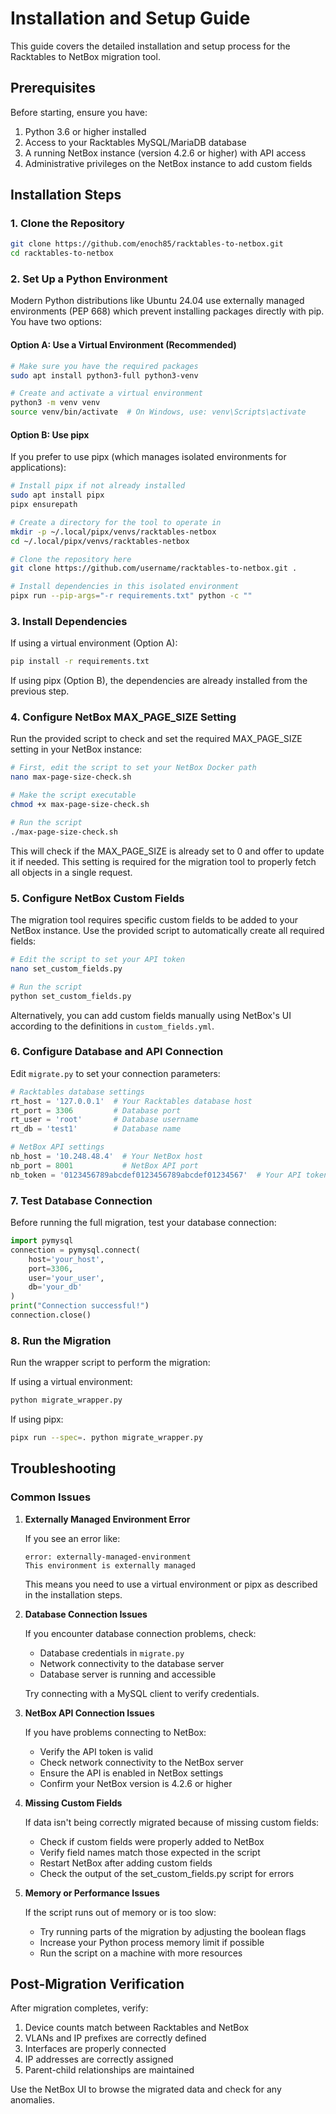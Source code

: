 # Installation and Setup Guide

This guide covers the detailed installation and setup process for the Racktables to NetBox migration tool.

## Prerequisites

Before starting, ensure you have:

1. Python 3.6 or higher installed
2. Access to your Racktables MySQL/MariaDB database
3. A running NetBox instance (version 4.2.6 or higher) with API access
4. Administrative privileges on the NetBox instance to add custom fields

## Installation Steps

### 1. Clone the Repository

```bash
git clone https://github.com/enoch85/racktables-to-netbox.git
cd racktables-to-netbox
```

### 2. Set Up a Python Environment

Modern Python distributions like Ubuntu 24.04 use externally managed environments (PEP 668) which prevent installing packages directly with pip. You have two options:

#### Option A: Use a Virtual Environment (Recommended)

```bash
# Make sure you have the required packages
sudo apt install python3-full python3-venv

# Create and activate a virtual environment
python3 -m venv venv
source venv/bin/activate  # On Windows, use: venv\Scripts\activate
```

#### Option B: Use pipx

If you prefer to use pipx (which manages isolated environments for applications):

```bash
# Install pipx if not already installed
sudo apt install pipx
pipx ensurepath

# Create a directory for the tool to operate in
mkdir -p ~/.local/pipx/venvs/racktables-netbox
cd ~/.local/pipx/venvs/racktables-netbox

# Clone the repository here
git clone https://github.com/username/racktables-to-netbox.git .

# Install dependencies in this isolated environment
pipx run --pip-args="-r requirements.txt" python -c ""
```

### 3. Install Dependencies

If using a virtual environment (Option A):

```bash
pip install -r requirements.txt
```

If using pipx (Option B), the dependencies are already installed from the previous step.

### 4. Configure NetBox MAX_PAGE_SIZE Setting

Run the provided script to check and set the required MAX_PAGE_SIZE setting in your NetBox instance:

```bash
# First, edit the script to set your NetBox Docker path
nano max-page-size-check.sh

# Make the script executable
chmod +x max-page-size-check.sh

# Run the script
./max-page-size-check.sh
```

This will check if the MAX_PAGE_SIZE is already set to 0 and offer to update it if needed. This setting is required for the migration tool to properly fetch all objects in a single request.

### 5. Configure NetBox Custom Fields

The migration tool requires specific custom fields to be added to your NetBox instance. Use the provided script to automatically create all required fields:

```bash
# Edit the script to set your API token
nano set_custom_fields.py

# Run the script
python set_custom_fields.py
```

Alternatively, you can add custom fields manually using NetBox's UI according to the definitions in `custom_fields.yml`.

### 6. Configure Database and API Connection

Edit `migrate.py` to set your connection parameters:

```python
# Racktables database settings
rt_host = '127.0.0.1'  # Your Racktables database host
rt_port = 3306         # Database port
rt_user = 'root'       # Database username
rt_db = 'test1'        # Database name

# NetBox API settings
nb_host = '10.248.48.4'  # Your NetBox host
nb_port = 8001           # NetBox API port
nb_token = '0123456789abcdef0123456789abcdef01234567'  # Your API token
```

### 7. Test Database Connection

Before running the full migration, test your database connection:

```python
import pymysql
connection = pymysql.connect(
    host='your_host',
    port=3306,
    user='your_user',
    db='your_db'
)
print("Connection successful!")
connection.close()
```

### 8. Run the Migration

Run the wrapper script to perform the migration:

If using a virtual environment:
```bash
python migrate_wrapper.py
```

If using pipx:
```bash
pipx run --spec=. python migrate_wrapper.py
```

## Troubleshooting

### Common Issues

1. **Externally Managed Environment Error**
   
   If you see an error like:
   ```
   error: externally-managed-environment
   This environment is externally managed
   ```
   
   This means you need to use a virtual environment or pipx as described in the installation steps.

2. **Database Connection Issues**
   
   If you encounter database connection problems, check:
   - Database credentials in `migrate.py`
   - Network connectivity to the database server
   - Database server is running and accessible
   
   Try connecting with a MySQL client to verify credentials.

3. **NetBox API Connection Issues**
   
   If you have problems connecting to NetBox:
   - Verify the API token is valid
   - Check network connectivity to the NetBox server
   - Ensure the API is enabled in NetBox settings
   - Confirm your NetBox version is 4.2.6 or higher

4. **Missing Custom Fields**
   
   If data isn't being correctly migrated because of missing custom fields:
   - Check if custom fields were properly added to NetBox
   - Verify field names match those expected in the script
   - Restart NetBox after adding custom fields
   - Check the output of the set_custom_fields.py script for errors

5. **Memory or Performance Issues**
   
   If the script runs out of memory or is too slow:
   - Try running parts of the migration by adjusting the boolean flags
   - Increase your Python process memory limit if possible
   - Run the script on a machine with more resources

## Post-Migration Verification

After migration completes, verify:

1. Device counts match between Racktables and NetBox
2. VLANs and IP prefixes are correctly defined
3. Interfaces are properly connected
4. IP addresses are correctly assigned
5. Parent-child relationships are maintained

Use the NetBox UI to browse the migrated data and check for any anomalies.
